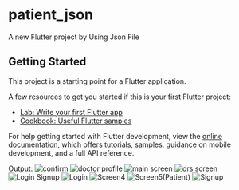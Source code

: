 # patient_json

A new Flutter project by Using Json File

## Getting Started

This project is a starting point for a Flutter application.

A few resources to get you started if this is your first Flutter project:

- [Lab: Write your first Flutter app](https://docs.flutter.dev/get-started/codelab)
- [Cookbook: Useful Flutter samples](https://docs.flutter.dev/cookbook)

For help getting started with Flutter development, view the
[online documentation](https://docs.flutter.dev/), which offers tutorials,
samples, guidance on mobile development, and a full API reference.

Output:
![confirm](https://github.com/Rajasi7102/patient_json/assets/126382099/311c1cce-d5ab-47ec-8895-678794a9495a)
![doctor profile](https://github.com/Rajasi7102/patient_json/assets/126382099/ee4802f7-e478-4cb3-9951-de6557b5e27f)
![main screen](https://github.com/Rajasi7102/patient_json/assets/126382099/5b0753f5-9bad-4685-a672-c78c2b2e11e2)
![drs screen](https://github.com/Rajasi7102/patient_json/assets/126382099/ac205387-f161-45f6-bb3e-173868e8e426)
![Login Signup](https://github.com/Rajasi7102/patient_json/assets/126382099/d114616c-fca5-4481-88af-0b407f5750f7)
![Login](https://github.com/Rajasi7102/patient_json/assets/126382099/8ac0b9a0-bc3c-4cff-95d7-ec1564547aca)
![Screen4](https://github.com/Rajasi7102/patient_json/assets/126382099/641dc27e-7790-45f8-bb33-20314d858f17)
![Screen5(Patient)](https://github.com/Rajasi7102/patient_json/assets/126382099/397b8683-d014-4992-a018-4217ee5ac61e)
![Signup](https://github.com/Rajasi7102/patient_json/assets/126382099/95891c2a-e346-4985-81d2-4369d105f73a)
